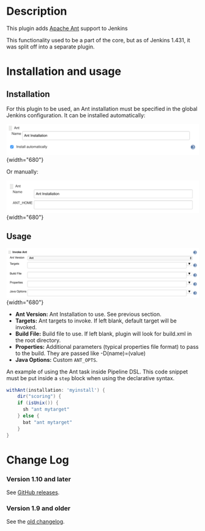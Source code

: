 # Description

This plugin adds [Apache Ant](http://ant.apache.org/) support to Jenkins

This functionality used to be a part of the core, but as of Jenkins 1.431, it was split off into a separate plugin.

# Installation and usage

## Installation

For this plugin to be used, an Ant installation must be specified in the
global Jenkins configuration. It can be installed automatically:

![](docs/images/automatic.png){width="680"}

Or manually:

![](docs/images/manual.png){width="680"}

## Usage

![](docs/images/usage.png){width="680"}

-   **Ant Version:** Ant Installation to use. See previous section.
-   **Targets:** Ant targets to invoke. If left blank, default target
    will be invoked.
-   **Build File:** Build file to use. If left blank, plugin will look
    for build.xml in the root directory.
-   **Properties:** Additional parameters (typical properties file
    format) to pass to the build. They are passed like -D(name)=(value)
-   **Java Options:** Custom `ANT_OPTS`.


An example of using the Ant task inside Pipeline DSL.
This code snippet must be put inside a `step` block when using the declarative syntax.

```groovy
withAnt(installation: 'myinstall') {
    dir("scoring") {
    if (isUnix()) {
      sh "ant mytarget"
    } else {
      bat "ant mytarget"
    }
}
```

# Change Log

### Version 1.10 and later

See [GitHub releases](https://github.com/jenkinsci/ant-plugin/releases).

### Version 1.9 and older

See the [old changelog](docs/old-changelog.md).
